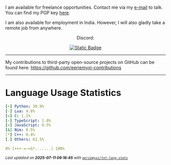 I am available for freelance opportunities. Contact me via my [e-mail](mailto:myxi@envs.net?subject=I'd%20Like%20to%20Talk%20to%20You%20About%20a%20Freelance%20Project) to talk. You can find my PGP key [here](https://github.com/sponsors/eeriemyxi).

I am also available for employment in India. However, I will also gladly take a
remote job from anywhere.

<p align="center">Discord:</p>
<p align="center">
  <a href="https://discord.com/users/598134630104825856">
    <img alt="Static Badge" src="https://img.shields.io/badge/%40myxi-Add_me_on_Discord-blue?style=flat&logo=discord&logoColor=white&labelColor=%235865F2&color=%235865F2&link=https%3A%2F%2Fdiscord.com%2Fusers%2F598134630104825856%2F">
  </a>
</p>

---

My contributions to third-party open-source projects on GitHub can be found
here: https://github.com/eeriemyxi-contributions

---

# Language Usage Statistics
```yaml
[+] Python: 30.0%
[-] Lua: 4.8%
[=] C: 1.1%
[~] TypeScript: 1.0%
[×] JavaScript: 0.5%
[&] Nim: 0.5%
[*] C++: 0.4%
[.] Others: 61.5%

0% [+++-=~×&*.......] 100%
```

<sub>_Last updated on **2025-07-11 09:16:45** with [`eeriemyxi/txt-lang-stats`](https://github.com/eeriemyxi/txt-lang-stats)_</sub>


